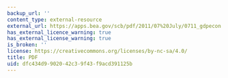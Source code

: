 ```yaml
---
backup_url: ''
content_type: external-resource
external_url: https://apps.bea.gov/scb/pdf/2011/07%20July/0711_gdpecon.pdf
has_external_licence_warning: true
has_external_license_warning: true
is_broken: ''
license: https://creativecommons.org/licenses/by-nc-sa/4.0/
title: PDF
uid: dfc434d9-9020-42c3-9f43-f9acd391125b
---
```

